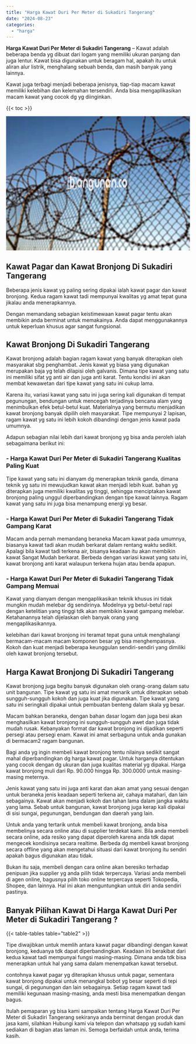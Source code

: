 ```yaml
---
title: "Harga Kawat Duri Per Meter di Sukadiri Tangerang"
date: "2024-08-23"
categories: 
  - "harga"
---
```


**Harga Kawat Duri Per Meter di Sukadiri Tangerang** – Kawat adalah beberapa benda yg dibuat dari logam yang memiliki ukuran panjang dan juga lentur. Kawat bisa digunakan untuk beragam hal, apakah itu untuk aliran alur listrik, menghalang sebuah benda, dan masih banyak yang lainnya.

Kawat juga terbagi menjadi beberapa jenisnya, tiap-tiap macam kawat memiliki kelebihan dan kelemahan tersendiri. Anda bisa mengaplikasikan macam kawat yang cocok dg yg diinginkan.

{{< toc >}}

![Harga Kawat Duri Per Meter di Sukadiri Tangerang](/images/jual-kawat-murah51.png)

## Kawat Pagar dan Kawat Bronjong Di Sukadiri Tangerang

Beberapa jenis kawat yg paling sering dipakai ialah kawat pagar dan kawat bronjong. Kedua ragam kawat tadi mempunyai kwalitas yg amat tepat guna jikalau anda menerapkannya.

Dengan memandang sebagian keistimewaan kawat pagar tentu akan membikin anda berminat untuk memakainya. Anda dapat menggunakannya untuk keperluan khusus agar sangat fungsional.

## Kawat Bronjong Di Sukadiri Tangerang

Kawat bronjong adalah bagian ragam kawat yang banyak diterapkan oleh masyarakat sbg penghambat. Jenis kawat yg biasa yang digunakan merupakan baja yg telah dilapisi oleh galvanis. Dimana tipe kawat yang satu ini memiliki sifat yg anti air dan juga anti karat. Tentu kondisi ini akan membat kewawetan dari tipe kawat yang satu ini cukup lama.

Karena itu, variasi kawat yang satu ini juga sering kali digunakan di tempat pegunungan, bendungan untuk mencegah terjadinya bencana alam yang menimbulkan efek betul-betul kuat. Materialnya yang bermutu menjadikan kawat bronjong banyak dipilih oleh masyarakat. Tipe mempunyai 2 lapisan, ragam kawat yg satu ini lebih kokoh dibandingi dengan jenis kawat pada umumnya.

Adapun sebagian nilai lebih dari kawat bronjong yg bisa anda peroleh ialah sebagaimana berikut ini:

### \- Harga Kawat Duri Per Meter di Sukadiri Tangerang Kualitas Paling Kuat

Tipe kawat yang satu ini dianyam dg menerapkan teknik ganda, dimana teknik yg satu ini mewujudkan kawat akan menjadi lebih kuat. bahan yg diterapkan juga memiliki kwalitas yg tinggi, sehingga menciptakan kawat bronjong paling unggul diperbandingkan dengan tipe kawat lainnya. Ragam kawat yang satu ini juga bisa menampung energi yg besar.

### \- Harga Kawat Duri Per Meter di Sukadiri Tangerang Tidak Gampang Karat

Macam anda pernah memandang beraneka Macam kawat pada umumnya, biasanya kawat tadi akan mudah berkarat dalam rentang waktu sedikit. Apalagi bila kawat tadi terkena air, bisanya keadaan itu akan membikin kawat Sangat Mudah berkarat. Berbeda dengan variasi kawat yang satu ini, kawat bronjong anti karat walaupun terkena hujan atau benda apapun.

### \- Harga Kawat Duri Per Meter di Sukadiri Tangerang Tidak Gampang Memuai

Kawat yang dianyam dengan mengaplikasikan teknik khusus ini tidak mungkin mudah melebar dg sendirinya. Modelnya yg betul-betul rapi dengan ketelitian yang tinggi tdk akan membikin kawat gampang melebar. Ketahanannya telah dijelaskan oleh banyak orang yang mengaplikasikannya.

kelebihan dari kawat bronjong ini teramat tepat guna untuk menghalangi bermacam-macam macam komponen besar yg bisa menghempasnya. Kokoh dan kuat menjadi beberapa keunggulan sendiri-sendiri yang dimiliki oleh kawat bronjong tersebut.

## Harga Kawat Bronjong Di Sukadiri Tangerang

Kawat bronjong juga begitu banyak digunakan oleh orang-orang dalam satu unit bangunan. Tipe kawat yg satu ini amat menarik untuk diterapkan sebab sungguh-sungguh kokoh dan juga kuat jika digunakan. Tipe kawat yang satu ini seringkali dipakai untuk pembuatan benteng dalam skala yg besar.

Macam bahkan beraneka, dengan bahan dasar logam dan juga besi akan menghasilkan kawat bronjong ini sungguh-sungguh awet dan juga tidak mudah rusak. Kebanyakan format dar kawat bronjong ini dijadikan seperti persegi atau persegi enam. Kawat ini amat serbaguna untuk anda gunakan di bermacam2 ragam bangunan.

Bagi anda yg ingin membeli kawat bronjong tentu nilainya sedikit sangat mahal diperbandingkan dg harga kawat pagar. Untuk harganya ditentukan yang cocok dengan dg ukuran dan juga kualitas material yg dipakai. Harga kawat bronjong muli dari Rp. 90.000 hingga Rp. 300.0000 untuk masing-masing meternya.

Jenis kawat yang satu ini juga anti karat dan akan amat yang sesuai dengan untuk beraneka jenis keadaan seperti terkena air, cahaya matahari, dan lain sebagainya. Kawat akan menjadi kokoh dan tahan lama dalam jangka waktu yang lama. Sebab untuk bangunan, kawat bronjong juga kerap kali dipakai di sisi sungai, pegunungan, bendungan dan daerah yang lain.

Untuk anda yang tertarik untuk membeli kawat bronjong, anda bisa membelinya secara online atau di supplier terdekat kami. Bila anda membeli secara online, ada resiko yang dapat diperoleh karena anda tdk dapat mengecek kondisinya secara realtime. Berbeda dg membeli kawat bronjong secara offline yang akan mengetahui situasi dari kawat bronjong itu sendiri apakah bagus digunakan atau tidak.

Bukan itu saja, membeli dengan cara online akan beresiko terhadap penipuan jika supplier yg anda pilih tidak terpercaya. Variasi anda membeli di agen online, bagusnya pilih toko online terpercaya seperti Tokopedia, Shopee, dan lainnya. Hal ini akan menguntungkan untuk diri anda sendiri pastinya.

## Banyak Pilihan Kawat Di Harga Kawat Duri Per Meter di Sukadiri Tangerang ?

{{< table-tables table="table2" >}}

Tipe diwajibkan untuk memlih antara kawat pagar dibandingi dengan kawat bronjong, keduanya tdk dapat diperbandingkan. Keadaan ini berakibat dari kedua kawat tadi mempunyai fungsi masing-masing. Dimana anda tdk bisa menerapkan untuk hal yang sama dalam menempatkan kawat tersebut.

contohnya kawat pagar yg diterapkan khusus untuk pagar, sementara kawat bronjong dipakai untuk menangkal bobot yg besar seperti di tepi sungai, di pegunungan dan lain sebagainya. Setiap ragam kawat tadi memiliki kegunaan masing-masing, anda mesti bisa menempatkan dengan bagus.

Itulah pemaparan yg bisa kami sampaikan tentang Harga Kawat Duri Per Meter di Sukadiri Tangerang sekiranya anda berminat dengan produk dan jasa kami, silahkan Hubungi kami via telepon dan whatsapp yg sudah kami sediakan di bagian atas laman ini. Semoga berfaidah untuk anda, terima kasih.

